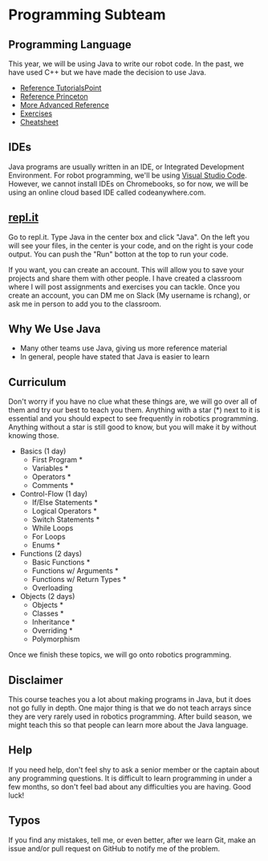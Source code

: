 # Programming Subteam

## Programming Language

This year, we will be using Java to write our robot code. In the past, we have used C++ but we have made the decision to use Java.

* [Reference TutorialsPoint](https://www.tutorialspoint.com/java/java_basic_datatypes.htm)
* [Reference Princeton](https://introcs.cs.princeton.edu/java/home/)
* [More Advanced Reference](https://docs.oracle.com/javase/tutorial/java/index.html)
* [Exercises](http://programmingbydoing.com/)
* [Cheatsheet](https://introcs.cs.princeton.edu/java/11cheatsheet/)

## IDEs

Java programs are usually written in an IDE, or Integrated Development Environment. For robot programming, we'll be using [Visual Studio Code](https://code.visualstudio.com/). However, we cannot install IDEs on Chromebooks, so for now, we will be using an online cloud based IDE called codeanywhere.com.

## [repl.it](https://repl.it/)

Go to repl.it. Type Java in the center box and click "Java". On the left you will see your files, in the center is your code, and on the right is your code output. You can push the "Run" botton at the top to run your code.

If you want, you can create an account. This will allow you to save your projects and share them with other people. I have created a classroom where I will post assignments and exercises you can tackle. Once you create an account, you can DM me on Slack (My username is rchang), or ask me in person to add you to the classroom.

## Why We Use Java

* Many other teams use Java, giving us more reference material
* In general, people have stated that Java is easier to learn

## Curriculum

Don't worry if you have no clue what these things are, we will go over all of them and try our best to teach you them. Anything with a star (*) next to it is essential and you should expect to see frequently in robotics programming. Anything without a star is still good to know, but you will make it by without knowing those.

* Basics (1 day)
  * First Program *
  * Variables *
  * Operators *
  * Comments *
* Control-Flow (1 day)
  * If/Else Statements *
  * Logical Operators *
  * Switch Statements *
  * While Loops
  * For Loops
  * Enums *
* Functions (2 days)
  * Basic Functions *
  * Functions w/ Arguments *
  * Functions w/ Return Types *
  * Overloading
* Objects (2 days)
  * Objects *
  * Classes *
  * Inheritance *
  * Overriding *
  * Polymorphism

Once we finish these topics, we will go onto robotics programming.

## Disclaimer

This course teaches you a lot about making programs in Java, but it does not go fully in depth. One major thing is that we do not teach arrays since they are very rarely used in robotics programming. After build season, we might teach this so that people can learn more about the Java language.

## Help

If you need help, don't feel shy to ask a senior member or the captain about any programming questions. It is difficult to learn programming in under a few months, so don't feel bad about any difficulties you are having. Good luck!

## Typos

If you find any mistakes, tell me, or even better, after we learn Git, make an issue and/or pull request on GitHub to notify me of the problem.
